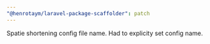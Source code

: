 ```yaml
---
"@henrotaym/laravel-package-scaffolder": patch
---
```


Spatie shortening config file name. Had to explicity set config name.
